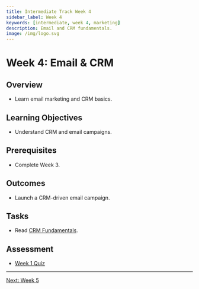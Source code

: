 ```yaml
---
title: Intermediate Track Week 4
sidebar_label: Week 4
keywords: [intermediate, week 4, marketing]
description: Email and CRM fundamentals.
image: /img/logo.svg
---
```


# Week 4: Email & CRM

## Overview
- Learn email marketing and CRM basics.

## Learning Objectives
- Understand CRM and email campaigns.

## Prerequisites
- Complete Week 3.

## Outcomes
- Launch a CRM-driven email campaign.

## Tasks
- Read [CRM Fundamentals](../modules/email-crm/crm-fundamentals.md).

## Assessment
- [Week 1 Quiz](../quizzes/week1-quiz.md)

---

[Next: Week 5](advanced-growth-week5.md)
